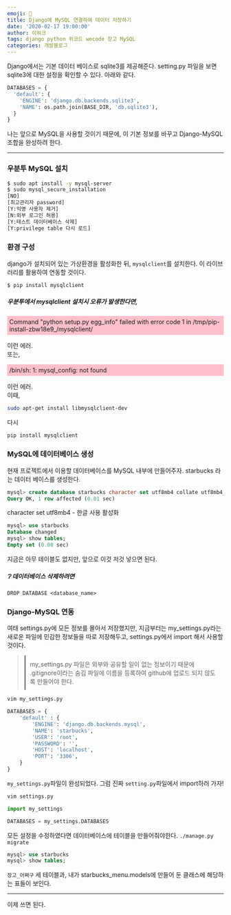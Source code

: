 ```yaml
---
emoji: 👑
title: Django에 MySQL 연결하여 데이터 저장하기
date: '2020-02-17 19:00:00'
author: 이워크
tags: django python 위코드 wecode 장고 MySQL
categories: 개발블로그
---
```


Django에서는 기본 데이터 베이스로 sqlite3를 제공해준다. setting.py 파일을 보면 sqlite3에 대한 설정을 확인할 수 있다. 아래와 같다.

```python
DATABASES = {
  'default': {
    'ENGINE': 'django.db.backends.sqlite3',
    'NAME': os.path.join(BASE_DIR, 'db.sqlite3'),
  }
}
```

나는 앞으로 MySQL을 사용할 것이기 때문에, 이 기본 정보를 바꾸고 Django-MySQL 조합을 완성하려 한다.

---

### 우분투 MySQL 설치

```bash
$ sudo apt install -y mysql-server
$ sudo mysql_secure_installation
[NO]
[최고관리자 password]
[Y:익명 사용자 제거]
[N:외부 로그인 허용]
[Y:테스트 데이터베이스 삭제]
[Y:privilege table 다시 로드]
```

### 환경 구성

django가 설치되어 있는 가상환경을 활성화한 뒤, `mysqlclient`를 설치한다. 이 라이브러리를 활용하여 연동할 것이다.

```bash
$ pip install mysqlclient
```

##### 우분투에서 mysqlclient 설치시 오류가 발생한다면,

<p style="background-color:pink; padding:5px">Command "python setup.py egg_info" failed with error code 1 in /tmp/pip-install-zbw18e9_/mysqlclient/  </p>

이런 에러.  
또는,

<p style="background-color:pink; padding:5px">/bin/sh: 1: mysql_config: not found  </p>

이런 에러.  
이때,

```bash
sudo apt-get install libmysqlclient-dev
```

다시

```bash
pip install mysqlclient
```

### MySQL에 데이터베이스 생성

현재 프로젝트에서 이용할 데이터베이스를 MySQL 내부에 만들어주자. starbucks 라는 데이터 베이스를 생성한다.

```sql
mysql> create database starbucks character set utf8mb4 collate utf8mb4_general_ci;
Query OK, 1 row affected (0.01 sec)
```

character set utf8mb4 - 한글 사용 활성화

```sql
mysql> use starbucks
Database changed
mysql> show tables;
Empty set (0.00 sec)
```

지금은 아무 테이블도 없지만, 앞으로 이것 저것 넣으면 된다.

##### &#10068; 데이터베이스 삭제하려면

```
DROP DATABASE <database_name>
```

### Django-MySQL 연동

여태 settings.py에 모든 정보를 몰아서 저장했지만, 지금부터는 my_settings.py라는 새로운 파일에 민감한 정보들을 따로 저장해두고, settings.py에서 import 해서 사용할 것이다.

> <p class="quote" style="max-width: 100%; padding:10px; border-left:solid 3px gray; text-align:left"> my_settings.py 파일은 외부와 공유할 일이 없는 정보이기 때문에 .gitignore이라는 숨김 파일에 이름을 등록하여 github에 업로드 되지 않도록 만들어야 한다.</p>

```bash
vim my_settings.py
```

```python
DATABASES = {
    'default' : {
        'ENGINE': 'django.db.backends.mysql',
        'NAME': 'starbucks',
        'USER': 'root',
        'PASSWORD': '',
        'HOST': 'localhost',
        'PORT': '3306',
    }
}
```

`my_settings.py`파일이 완성되었다. 그럼 진짜 `setting.py`파일에서 import하러 가자!

```bash
vim settings.py
```

```python
import my_settings

DATABASES = my_settings.DATABASES
```

모든 설정을 수정하였다면 데이터베이스에 테이블을 만들어줘야한다. `./manage.py migrate`

```sql
mysql> use starbucks
mysql> show tables;
```

`장고_어쩌구` 세 테이블과, 내가 starbucks_menu.models에 만들어 둔 클래스에 해당하는 표들이 보인다.

---

이제 쓰면 된다.

```toc

```
